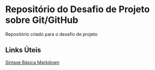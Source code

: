 # Repositório do Desafio de Projeto sobre Git/GitHub
Repositório criado para o desafio de projeto

## Links Úteis
[Sintaxe Básica Markdown](https://www.markdownguide.org/basic-sintax/)

